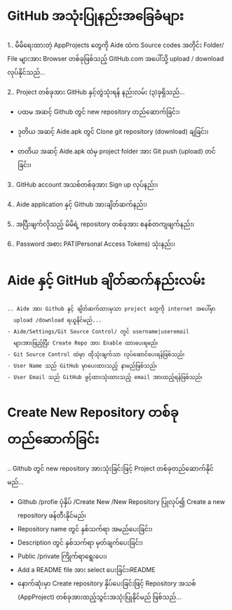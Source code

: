 # GitHub အသုံးပြုနည်းအခြေခံများ
1.. မိမိရေးထားတဲ့ AppProjects တွေကို Aide ထဲက Source codes အတိုင်း Folder/ File
    များအား Browser တစ်ခုဖြစ်သည့် GitHub.com အပေါ်သို့ upload / download လုပ်နိုင်သည်...
    
2.. Project တစ်ခုအား GitHub နှင့်တွဲသုံးရန် နည်းလမ်း (၃)ခုရှိသည်...

   - ပထမ အဆင့် Github တွင် new repository တည်ဆောက်ခြင်း၊
   
   - ဒုတိယ အဆင့် Aide.apk တွင် Clone git repository (download) ချခြင်း၊
   
   - တတိယ အဆင့် Aide.apk ထဲမှ project folder အား Git push (upload) တင်ခြင်း၊
   
3.. GitHub account အသစ်တစ်ခုအား Sign up လုပ်နည်း၊

4.. Aide application နှင့် Github အားချိတ်ဆက်နည်း၊

5.. အပြီးဖျက်လိုသည့် မိမိရဲ့ repository တစ်ခုအား စနစ်တကျဖျက်နည်း၊

6.. Password အစား PAT(Personal Access Tokens) သုံးနည်း၊

# Aide နှင့် GitHub ချိတ်ဆက်နည်းလမ်း
    .. Aide အား Github နှင့် ချိတ်ဆက်ထားမှသာ project တွေကို internet အပေါ်မှာ
      upload /download ရယူနိုင်မည်...
    - Aide/Settings/Git Source Control/ တွင် username|useremail 
      များအားဖြည့်ပြီး Create Repo အား Enable ထားပေးရမည်၊ 
    - Git Source Control ထဲမှာ ထိုသုံးချက်သာ လုပ်ဆောင်ပေးရန်ဖြစ်သည်၊
    - User Name သည် GitHub မှာပေးထားသည့် နာမည်ဖြစ်သည်၊
    - User Email သည် GitHub ဖွင့်ထားသုံးထားသည့် email အားထည့်ရန်ဖြစ်သည်၊
    
# Create New Repository တစ်ခုတည်ဆောက်ခြင်း
.. Github တွင် new repository အားသုံးခြင်းဖြင့် Project တစ်ခုတည်ဆောက်နိုင်မည်...
  - Github /profie ပုံနှိပ် /Create New /New Repository ပြုလုပ်၍
    Create a new repository ဖန်တီးနိုင်မည်၊
  - Repository name တွင် နှစ်သက်ရာ အမည်ပေးခြင်း၊
  - Description တွင် နှစ်သက်ရာ မှတ်ချက်ပေးခြင်း၊
  - Public /private ကြိုက်ရာရွေးပေး၊
  - Add a README file အား select ပေးခြင်း၊README
  - နောက်ဆုံးမှာ Create repository နှိပ်ပေးခြင်းဖြင့် Repository အသစ် (AppProject)
    တစ်ခုအားထည့်သွင်းအသုံးပြုနိုင်မည် ဖြစ်သည်...

